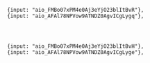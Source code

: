 
			{input: "aio_FMBo07xPM4e0Aj3eYjO23blItBvR"},
			{input: "aio_AFAl78NPVow9ATNDZ0AgvICgLygq"},




			{input: "aio_FMBo07xPM4e0Aj3eYjO23blItBvH"},
			{input: "aio_AFAl78NPVow9ATNDZ0AgvICgLyge"},
